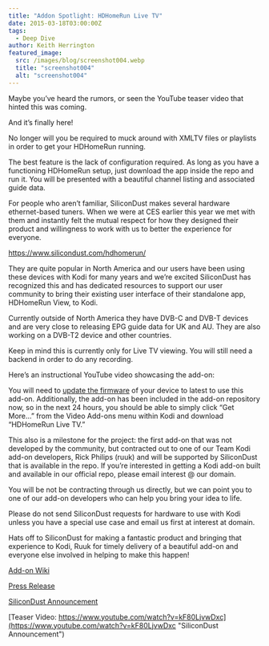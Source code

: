 ```yaml
---
title: "Addon Spotlight: HDHomeRun Live TV"
date: 2015-03-18T03:00:00Z
tags:
  - Deep Dive
author: Keith Herrington
featured_image:
  src: /images/blog/screenshot004.webp
  title: "screenshot004"
  alt: "screenshot004"
---
```


Maybe you’ve heard the rumors, or seen the YouTube teaser video that hinted this was coming.

And it’s finally here!

No longer will you be required to muck around with XMLTV files or playlists in order to get your HDHomeRun running.

The best feature is the lack of configuration required. As long as you have a functioning HDHomeRun setup, just download the app inside the repo and run it. You will be presented with a beautiful channel listing and associated guide data.

For people who aren’t familiar, SiliconDust makes several hardware ethernet-based tuners. When we were at CES earlier this year we met with them and instantly felt the mutual respect for how they designed their product and willingness to work with us to better the experience for everyone.

<https://www.silicondust.com/hdhomerun/>

They are quite popular in North America and our users have been using these devices with Kodi for many years and we’re excited SiliconDust has recognized this and has dedicated resources to support our user community to bring their existing user interface of their standalone app, HDHomeRun View, to Kodi.

Currently outside of North America they have DVB-C and DVB-T devices and are very close to releasing EPG guide data for UK and AU. They are also working on a DVB-T2 device and other countries.

Keep in mind this is currently only for Live TV viewing. You will still need a backend in order to do any recording.

Here’s an instructional YouTube video showcasing the add-on:

You will need to [update the firmware](https://forum.silicondust.com/forum/viewtopic.php?f=19&t=2484 "HDHomerun Firmware Update") of your device to latest to use this add-on. Additionally, the add-on has been included in the add-on repository now, so in the next 24 hours, you should be able to simply click “Get More…” from the Video Add-ons menu within Kodi and download “HDHomeRun Live TV.”

This also is a milestone for the project: the first add-on that was not developed by the community, but contracted out to one of our Team Kodi add-on developers, Rick Philips (ruuk) and will be supported by SiliconDust that is available in the repo. If you’re interested in getting a Kodi add-on built and available in our official repo, please email interest @ our domain.

You will be not be contracting through us directly, but we can point you to one of our add-on developers who can help you bring your idea to life.

Please do not send SiliconDust requests for hardware to use with Kodi unless you have a special use case and email us first at interest at domain.

Hats off to SiliconDust for making a fantastic product and bringing that experience to Kodi, Ruuk for timely delivery of a beautiful add-on and everyone else involved in helping to make this happen!

[Add-on Wiki](https://kodi.wiki/view/Add-on:HDHomeRun_Live_TV)

[Press Release](http://blog.fyitelevision.com/2015/03/hdhomerun-kodi-add-on-brings-gorgeous.html#sthash.IAzjxVqF.Z7ifa3I2.dpbs)

[SiliconDust Announcement](https://forum.silicondust.com/forum/viewtopic.php?f=87&t=18949 "SiliconDust Announcement")

[Teaser Video: https://www.youtube.com/watch?v=kF80LjvwDxc](https://www.youtube.com/watch?v=kF80LjvwDxc "SiliconDust Announcement")
